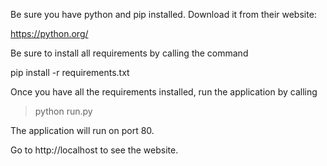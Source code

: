 Be sure you have python and pip installed. Download it from their website:

https://python.org/

Be sure to install all requirements by calling the command

pip install -r requirements.txt


Once you have all the requirements installed, run the application by calling

>python run.py

The application will run on port 80.

Go to http://localhost to see the website.